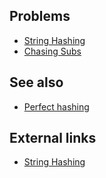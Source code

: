 ## Problems
- [String Hashing](https://open.kattis.com/problems/hashing)
- [Chasing Subs](https://open.kattis.com/problems/chasingsubs)

## See also
- [Perfect hashing]()

## External links
- [String Hashing](https://www.facebook.com/notes/jonathan-paulson/string-hashing/10151240595637184)